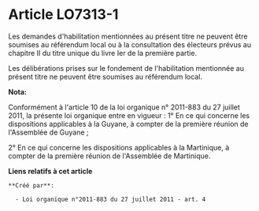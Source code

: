 # Article LO7313-1

Les demandes d'habilitation mentionnées au présent titre ne peuvent être soumises au référendum local ou à la consultation
des électeurs prévus au chapitre II du titre unique du livre Ier de la première partie.

Les délibérations prises sur le fondement de l'habilitation mentionnée au présent titre ne peuvent être soumises au
référendum local.

**Nota:**

Conformément à l'article 10 de la loi organique n° 2011-883 du 27 juillet 2011, la présente loi organique entre en vigueur :
1° En ce qui concerne les dispositions applicables à la Guyane, à compter de la première réunion de l'Assemblée de Guyane ; 

2° En ce qui concerne les dispositions applicables à la Martinique, à compter de la première réunion de l'Assemblée de
Martinique.

**Liens relatifs à cet article**

	**Créé par**:

	  - Loi organique n°2011-883 du 27 juillet 2011 - art. 4
